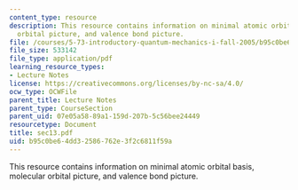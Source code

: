 ```yaml
---
content_type: resource
description: This resource contains information on minimal atomic orbital basis, molecular
  orbital picture, and valence bond picture.
file: /courses/5-73-introductory-quantum-mechanics-i-fall-2005/b95c0be64dd32586762e3f2c6811f59a_sec13.pdf
file_size: 533142
file_type: application/pdf
learning_resource_types:
- Lecture Notes
license: https://creativecommons.org/licenses/by-nc-sa/4.0/
ocw_type: OCWFile
parent_title: Lecture Notes
parent_type: CourseSection
parent_uid: 07e05a58-89a1-159d-207b-5c56bee24449
resourcetype: Document
title: sec13.pdf
uid: b95c0be6-4dd3-2586-762e-3f2c6811f59a
---
```

This resource contains information on minimal atomic orbital basis, molecular orbital picture, and valence bond picture.